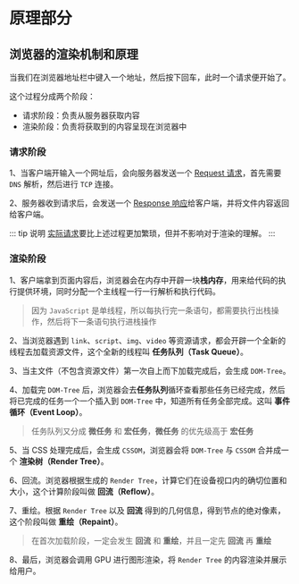 # 原理部分

## 浏览器的渲染机制和原理

当我们在浏览器地址栏中键入一个地址，然后按下回车，此时一个请求便开始了。

这个过程分成两个阶段：

- 请求阶段：负责从服务器获取内容
- 渲染阶段：负责将获取到的内容呈现在浏览器中

### 请求阶段

1、当客户端开输入一个网址后，会向服务器发送一个 [Request 请求](network.html#请求-request)，首先需要 `DNS` 解析，然后进行 `TCP` 连接。

2、服务器收到请求后，会发送一个 [Response 响应](./network.html#响应-response)给客户端，并将文件内容返回给客户端。

::: tip 说明
[实际请求](./network.html#http)要比上述过程更加繁琐，但并不影响对于渲染的理解。
:::

### 渲染阶段

1、客户端拿到页面内容后，浏览器会在内存中开辟一块**栈内存**，用来给代码的执行提供环境，同时分配一个主线程一行一行解析和执行代码。

> 因为 `JavaScript` 是单线程，所以每执行完一条语句，都需要执行出栈操作，然后将下一条语句执行进栈操作

2、当浏览器遇到 `link`、`script`、`img`、`video` 等资源请求，都会开辟一个全新的线程去加载资源文件，这个全新的线程叫 **任务队列（Task Queue）**。

3、当主文件（不包含资源文件）第一次自上而下加载完成后，会生成 `DOM-Tree`。

4、加载完 `DOM-Tree` 后，浏览器会去**任务队列**循环查看那些任务已经完成，然后将已完成的任务一个一个插入到 `DOM-Tree` 中，知道所有任务全部完成。这叫 **事件循环（Event Loop）**。

> 任务队列又分成 **微任务** 和 **宏任务**，**微任务** 的优先级高于 **宏任务**

5、当 CSS 处理完成后，会生成 `CSSOM`，浏览器会将 `DOM-Tree` 与 `CSSOM` 合并成一个 **渲染树（Render Tree）**。

6、回流。浏览器根据生成的 `Render Tree`，计算它们在设备视口内的确切位置和大小，这个计算阶段叫做 **回流（Reflow）**。

7、重绘。根据 `Render Tree` 以及 **回流** 得到的几何信息，得到节点的绝对像素，这个阶段叫做 **重绘（Repaint）**。

> 在首次加载阶段，一定会发生 **回流** 和 **重绘**，并且一定先 **回流** 再 **重绘**

8、最后，浏览器会调用 GPU 进行图形渲染，将 `Render Tree` 的内容渲染并展示给用户。

<img :src="$withBase('/assets/roadmap/frontend/render-process.png')" alt="">
